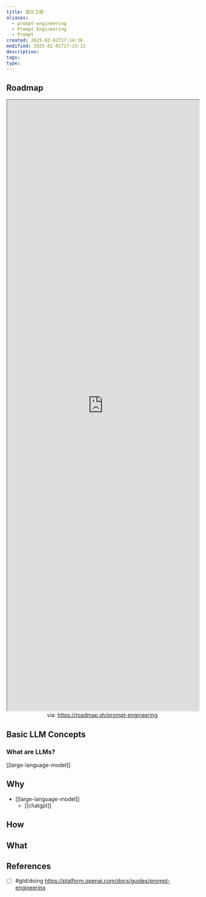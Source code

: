 ```yaml
---
title: 提示工程
aliases:
  - prompt-engineering
  - Prompt Engineering
  - Prompt
created: 2025-02-01T17:14:36
modified: 2025-02-01T17:15:13
description: 
tags: 
type:
---
```

## Roadmap

<iframe src='https://roadmap.sh/prompt-engineering' style='height:40vh;width:100%' class='iframe-radius' allow='fullscreen'></iframe>
<center>via: <a href='https://roadmap.sh/prompt-engineering' target='_blank' class='external-link'>https://roadmap.sh/prompt-engineering</a></center>

## Basic LLM Concepts
### What are LLMs?

[[large-language-model]]







## Why

- [[large-language-model]]
    - [[chatgpt]]

## How

## What

## References

- [ ] #gtd/doing https://platform.openai.com/docs/guides/prompt-engineering  

